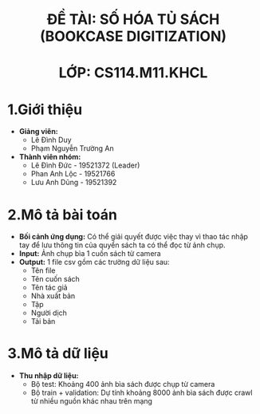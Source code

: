 <h1 align="center"><b>ĐỀ TÀI: SỐ HÓA TỦ SÁCH (BOOKCASE DIGITIZATION)</b></h>
<h1 align="center"><b>LỚP: CS114.M11.KHCL</b></h>

# **1.Giới thiệu**
* **Giảng viên:**
  * Lê Đình Duy
  * Phạm Nguyễn Trường An
* **Thành viên nhóm:**
  * Lê Đình Đức - 19521372 (Leader)
  * Phan Anh Lộc - 19521766
  * Lưu Anh Dũng - 19521392
 
# **2.Mô tả bài toán**
* **Bối cảnh ứng dụng:** Có thể giải quyết được việc thay vì thao tác nhập tay để lưu thông tin của quyển sách ta có thể đọc từ ảnh chụp.
* **Input:** Ảnh chụp bìa 1 cuốn sách từ camera
* **Output:** 1 file csv gồm các trường dữ liệu sau:
  * Tên file
  * Tên cuốn sách
  * Tên tác giả
  * Nhà xuất bản
  * Tập
  * Người dịch
  * Tải bản

# **3.Mô tả dữ liệu**
* **Thu nhập dữ liệu:**
  * Bộ test: Khoảng 400 ảnh bìa sách được chụp từ camera
  * Bộ train + validation: Dự tính khoảng 8000 ảnh bìa sách được crawl từ nhiều nguồn khác nhau trên mạng
